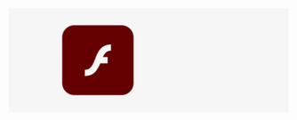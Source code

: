 <div align="center">
    <img src="https://raw.githubusercontent.com/dotDevGroup/SWFObject/main/images/header.gif"/>
</div>